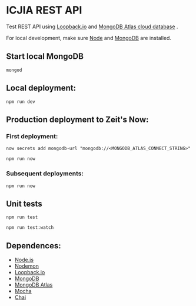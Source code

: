 # ICJIA REST API

Test REST API using [Loopback.io](https://loopback.io) and [MongoDB Atlas cloud database](https://cloud.mongodb.com/) .

For local development, make sure [Node](https://nodejs.org/en/) and [MongoDB]() are installed.

## Start local MongoDB
```
mongod
```

## Local deployment:
```
npm run dev
```

## Production deployment to Zeit's Now:

### First deployment:

```
now secrets add mongodb-url "mongodb://<MONGODB_ATLAS_CONNECT_STRING>"

npm run now
```

### Subsequent deployments:
```
npm run now
```

## Unit tests
```
npm run test

npm run test:watch
```

## Dependences:
- [Node.js](https://nodejs.org/en/)
- [Nodemon](https://github.com/remy/nodemon)
- [Loopback.io](https://loopback.io)
- [MongoDB](https://www.mongodb.com/)
- [MongoDB Atlas](https://www.mongodb.com/cloud/atlas)
- [Mocha](https://github.com/mochajs/mocha)
- [Chai](http://chaijs.com/)
